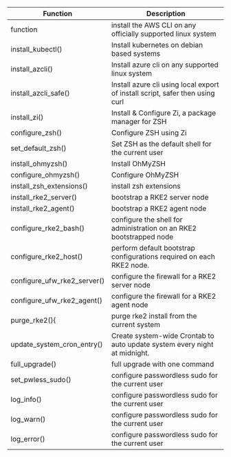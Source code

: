| Function | Description |
|---|---|
| function | install the AWS CLI on any officially supported linux system |
| install_kubectl() | Install kubernetes on debian based systems |
| install_azcli() | Install azure cli on any supported linux system |
| install_azcli_safe() | Install azure cli using local export of install script, safer then using curl | bash |
| install_zi() | Install & Configure Zi, a package manager for ZSH |
| configure_zsh() | Configure ZSH using Zi |
| set_default_zsh() | Set ZSH as the default shell for the current user |
| install_ohmyzsh() | Install OhMyZSH |
| configure_ohmyzsh() | Configure OhMyZSH |
| install_zsh_extensions() | install zsh extensions |
| install_rke2_server() | bootstrap a RKE2 server node |
| install_rke2_agent() | bootstrap a RKE2 agent node |
| configure_rke2_bash() | configure the shell for administration on an RKE2 bootstrapped node |
| configure_rke2_host() | perform default bootstrap configurations required on each RKE2 node. |
| configure_ufw_rke2_server() | configure the firewall for a RKE2 server node |
| configure_ufw_rke2_agent() | configure the firewall for a RKE2 agent node |
| purge_rke2(){ | purge rke2 install from the current system |
| update_system_cron_entry() | Create system-wide Crontab to auto update system every night at midnight. |
| full_upgrade() | full upgrade with one command |
| set_pwless_sudo() | configure passwordless sudo for the current user |
| log_info() | configure passwordless sudo for the current user |
| log_warn() | configure passwordless sudo for the current user |
| log_error() | configure passwordless sudo for the current user |
